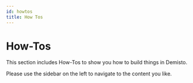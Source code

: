 ```yaml
---
id: howtos
title: How Tos
---
```


# How-Tos

This section includes How-Tos to show you how to build things in Demisto.

Please use the sidebar on the left to navigate to the content you like.

